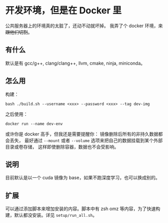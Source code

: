 # 开发环境，但是在 Docker 里

公共服务器上的环境真的太脏了，还动不动就坏掉。
我弄了个 docker 环境，~~来跟他们切割~~。

## 有什么

默认是有 gcc/g++, clang/clang++, llvm, cmake, ninja, miniconda。

## 怎么用

构建：

```
bash ./build.sh --username <xxx> --password <xxx> --tag dev-img
```

之后使用：

```
docker run --name dev-env 
```

或许你是 docker 高手，但我还是需要提醒你：
镜像删除后所有的非持久数据都会丢失，
最好通过 `--mount` 或者 `--volume` 选项来把自己的数据挂载到某个外部目录或卷存储，
这样即使删除容器，数据也不会受影响。

## 说明

目前默认是以一个 cuda 镜像为 base，如果不跑深度学习，也可以换成别的。

## 扩展

可以通过添加脚本来增加安装的内容。脚本中有 zsh omz 等内容，为了快速构建，默认都没安装。详见 `setup/run_all.sh`。
